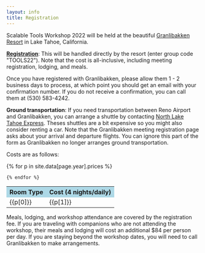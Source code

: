 ```yaml
---
layout: info
title: Registration
---
```

Scalable Tools Workshop 2022 will be held at the
beautiful <a href="http://www.granlibakken.com">Granlibakken Resort</a> in Lake Tahoe, 
California.

<b>[Registration](https://www.secure.granlibakken.net/conference/)</b>: This will 
be handled directly by the resort (enter group code "TOOLS22"). Note that the cost is all-inclusive, including meeting registration, lodging, and meals.

Once you have registered with Granlibakken, please allow them 1 - 2 business days to process, at which point you should get an email with your confirmation number. If you do not receive a confirmation, you can call them at (530) 583-4242. 

<b>Ground transportation</b>: If you need transportation between Reno Airport and Granlibakken, you can arrange a shuttle by contacting [North Lake Tahoe Express](https://www.northlaketahoeexpress.com/). Theses shuttles are a bit expensive so you might also consider renting a car. Note that the Granlibakken meeting registration page asks about your arrival and departure flights. You can ignore this part of the form as Granlibakken no longer arranges ground transportation.

<p>
Costs are as follows:

<p>
<table class="prices">
    <tr>
        <th align="center" bgcolor="lightblue">Room Type</th>
        <th align="center" bgcolor="lightblue">Cost (4 nights/daily)</th>
    </tr>
    {% for p in site.data[page.year].prices %}
    <tr>
        <td>{{p[0]}}</td><td>{{p[1]}}</td>
    </tr>

    {% endfor %}
</table>

</p>
</p>

<p>
Meals, lodging, and workshop attendance are covered by the registration fee.
If you are traveling with companions who are not attending the workshop,
their meals and lodging will cost an additional $84 per person per day.
If you are staying beyond the workshop dates, you will need to call Granlibakken
to make arrangements.
</p>
